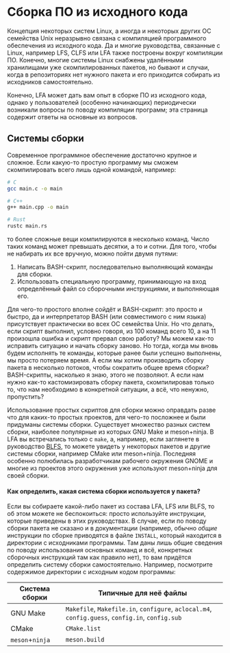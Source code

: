 # Сборка ПО из исходного кода

Концепция некоторых систем Linux, а иногда и некоторых других ОС семейства Unix неразрывно связана с компиляцией программного обеспечения из исходного кода. Да и многие руководства, связанные с Linux, например LFS, CLFS или LFA также построены вокруг компиляции ПО. Конечно, многие системы Linux снабжены удалёнными хранилищами уже скомпилированных пакетов, но бывают и случаи, когда в репозиториях нет нужного пакета и его приходится собирать из исходников самостоятельно.

Конечно, LFA может дать вам опыт в сборке ПО из исходного кода, однако у пользователей (особенно начинающих) периодически возникали вопросы по поводу компиляции программ; эта страница содержит ответы на основные из вопросов.

## Системы сборки

Современное программное обеспечение достаточно крупное и сложное. Если какую-то простую программу мы сможем скомпилировать всего лишь одной командой, например:

```bash
# C
gcc main.c -o main

# C++
g++ main.cpp -o main

# Rust
rustc main.rs
```

то более сложные вещи компилируются в несколько команд. Число таких команд может превышать десятки, а то и сотни. Для того, чтобы не набирать их все вручную, можно пойти двумя путями:

1. Написать BASH-скрипт, последовательно выполняющий команды для сборки.
2. Использовать специальную программу, принимающую на вход определённый файл со сборочными инструкциями, и выполняющая его.

Для чего-то простого вполне сойдёт и BASH-скрипт: это просто и быстро, да и интерпретатор BASH (или совместимого с ним языка) присутствует практически во всех ОС семейства Unix. Но что делать, если скрипт выполнил, условно говоря, из 100 команд всего 10, а на 11 произошла ошибка и скрипт прервал свою работу? Мы можем как-то исправить ситуацию и начать сборку заново. Но тогда, когда мы вновь будем исполнять те команды, которые ранее были успешно выполнены, мы просто потеряем время. А если мы хотим производить сборку пакета в несколько потоков, чтобы сократить общее время сборки? BASH-скрипты, насколько я знаю, этого не позволяют. А если нам нужно как-то кастомизировать сборку пакета, скомпилировав только то, что нам необходимо в конкретной ситуации, а всё, что ненужно, пропустить?

Использование простых скриптов для сборки можно оправдать разве что для каких-то простых проектов, для чего-то посложнее и были придуманы системы сборки. Существует множество разных систем сборки, наиболее популярные из которых GNU Make и meson+ninja. В LFA вы встречались только с `make`, а, например, если заглянете в руководство [BLFS](https://linuxfromscratch.org/blfs/view/stable), то можете увидеть у некоторых пакетов и другие системы сборки, например CMake или meson+ninja. Последняя особенно полюбилась разработчикам рабочего окружения GNOME и многие из проектов этого окружения уже используют meson+ninja для своей сборки.

#### Как определить, какая система сборки используется у пакета?

Если вы собираете какой-либо пакет из состава LFA, LFS или BLFS, то об этом можете не беспокоиться: просто используйте инструкции, которые приведены в этих руководствах. В случае, если по поводу сборки пакета не сказано и в документации (например, обычно *общие* инструкции по сборке приводятся в файле `INSTALL`, который находится в директории с исходниками программы. Там даны лишь общие сведения по поводу использования основных команд и всё, конкретных сборочных инструкций там как правило нет), то вам придётся определить систему сборки самостоятельно. Например, посмотрите содержимое директории с исходным кодом программы:

| Система сборки | Типичные для неё файлы |
|----------------|------------------------|
| GNU Make | `Makefile`, `Makefile.in`, `configure`, `aclocal.m4`, `config.guess`, `config.in`, `config.sub` |
| CMake | `CMake.list` |
| `meson`+`ninja` | `meson.build` |
